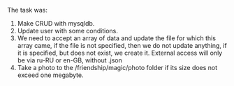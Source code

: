 The task was: 
1. Make CRUD with mysqldb.
2. Update user with some conditions.
3. We need to accept an array of data and update the file for which this array came, if the file is not specified, then we do not update anything, if it is specified, but does not exist, we create it. External access will only be via ru-RU or en-GB, without .json
4. Take a photo to the /friendship/magic/photo folder if its size does not exceed one megabyte.
